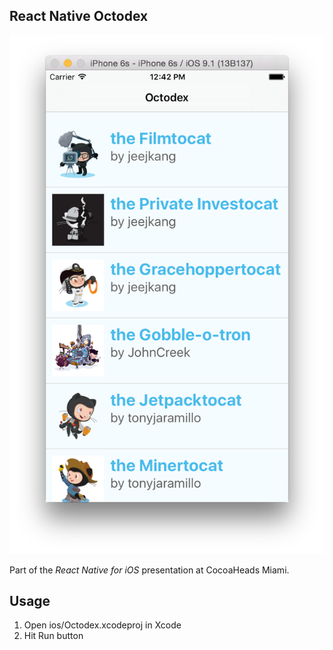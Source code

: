 ## React Native Octodex

![alt Octodex](https://raw.githubusercontent.com/cocoaheads-miami/react-native-octodex/master/screenshot.png)

Part of the _React Native for iOS_ presentation at CocoaHeads Miami.

## Usage

1. Open ios/Octodex.xcodeproj in Xcode
2. Hit Run button

